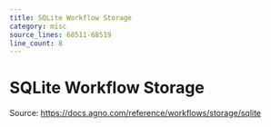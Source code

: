 ```yaml
---
title: SQLite Workflow Storage
category: misc
source_lines: 68511-68519
line_count: 8
---
```


# SQLite Workflow Storage
Source: https://docs.agno.com/reference/workflows/storage/sqlite



<Snippet file="workflow-storage-sqlite-params.mdx" />


